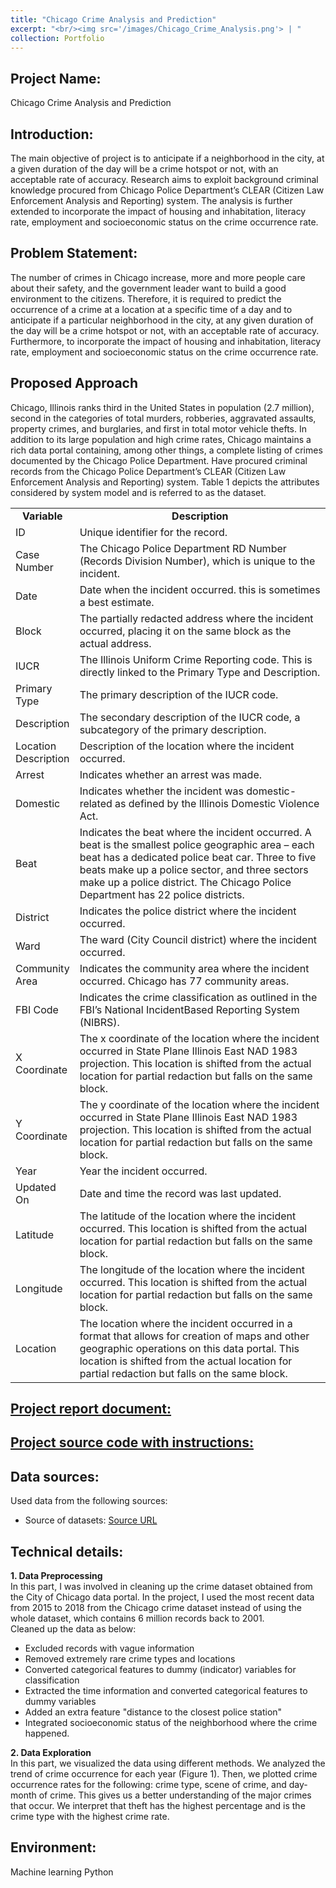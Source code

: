 ```yaml
---
title: "Chicago Crime Analysis and Prediction"
excerpt: "<br/><img src='/images/Chicago_Crime_Analysis.png'> | "      
collection: Portfolio
---
```


## Project Name: 
Chicago Crime Analysis and Prediction

## Introduction: 
The main objective of project is to anticipate if a neighborhood in the city, at a given duration of the day will be a crime hotspot or not, with an acceptable rate of accuracy. Research aims to exploit background criminal knowledge procured from Chicago Police Department’s CLEAR (Citizen Law Enforcement Analysis and Reporting) system. The analysis is further extended to incorporate the impact of housing and inhabitation, literacy rate, employment and socioeconomic status on the crime occurrence rate.


## Problem Statement: 
The number of crimes in Chicago increase, more and more people care about their safety, and the government leader want to build a good environment to the citizens. Therefore, it is required to predict the occurrence of a crime at a location at a specific time of a day and to anticipate if a particular neighborhood in the city, at any given duration of the day will be a crime hotspot or not, with an acceptable rate of accuracy. Furthermore, to incorporate the impact of housing and inhabitation, literacy rate, employment and socioeconomic status on the crime occurrence rate.

## Proposed Approach
Chicago, Illinois ranks third in the United States in population (2.7 million), second in the categories of total murders, robberies, aggravated assaults, property crimes, and burglaries, and first in total motor vehicle thefts. In addition to its large population and high crime rates, Chicago maintains a rich data portal containing, among other things, a complete listing of crimes documented by the Chicago Police Department. Have procured criminal records from the Chicago Police Department’s CLEAR (Citizen Law Enforcement Analysis and Reporting) system. Table 1 depicts the attributes considered by system model and is referred to as the dataset.

<table>
      <tr>
          <td align='center'><strong>Variable</strong></td>
          <td align='center'><strong>Description</strong></td>
      </tr>       
       <tr>
          <td width='20%'>ID</td>
          <td width='80%'>Unique identifier for the record.</td>
       </tr>
       <tr>
          <td width='20%'>Case Number</td>
          <td width='80%'>The Chicago Police Department RD Number (Records Division Number), which is unique to the incident.</td>
       </tr>
       <tr>
          <td width='20%'>Date</td>
          <td width='80%'>Date when the incident occurred. this is sometimes a best estimate.</td>
       </tr>
        <tr>
          <td width='20%'>Block</td>
          <td width='80%'>The partially redacted address where the incident occurred, placing it on the same block as the actual address.</td>
       </tr>
       <tr>
          <td width='20%'>IUCR</td>
          <td width='80%'>The Illinois Uniform Crime Reporting code. This is directly linked to the Primary Type and Description.</td>
       </tr>
       <tr>
          <td width='20%'>Primary Type</td>
          <td width='80%'>The primary description of the IUCR code.</td>
       </tr>
        <tr>
          <td width='20%'>Description</td>
          <td width='80%'>The secondary description of the IUCR code, a subcategory of the primary description.</td>
       </tr>
       <tr>
          <td width='20%'>Location Description</td>
          <td width='80%'>Description of the location where the incident occurred.</td>
       </tr>
       <tr>
          <td width='20%'>Arrest</td>
          <td width='80%'>Indicates whether an arrest was made.</td>
       </tr>
        <tr>
          <td width='20%'>Domestic</td>
          <td width='80%'>Indicates whether the incident was domestic-related as defined by the Illinois Domestic Violence Act.</td>
       </tr>
       <tr>
          <td width='20%'>Beat</td>
          <td width='80%'>Indicates the beat where the incident occurred. A beat is the smallest police geographic area – each beat has a dedicated police beat car. Three to five beats make up a police sector, and three sectors make up a police district.
The Chicago Police Department has 22 police districts.
</td>
       </tr>
       <tr>
          <td width='20%'>District</td>
          <td width='80%'>Indicates the police district where the incident occurred.</td>
       </tr>
        <tr>
          <td width='20%'>Ward</td>
          <td width='80%'>The ward (City Council district) where the incident occurred.</td>
       </tr>
       <tr>
          <td width='20%'>Community Area</td>
          <td width='80%'>Indicates the community area where the incident occurred. Chicago has 77 community areas.</td>
       </tr>
       <tr>
          <td width='20%'>FBI Code</td>
          <td width='80%'>Indicates the crime classification as outlined in the FBI’s National IncidentBased Reporting System (NIBRS).</td>
       </tr>
        <tr>
          <td width='20%'>X Coordinate</td>
          <td width='80%'>The x coordinate of the location where the incident occurred in State Plane Illinois East NAD 1983 projection. This location is shifted from the actual location for partial redaction but falls on the same block.</td>
       </tr>
       <tr>
          <td width='20%'>Y Coordinate</td>
          <td width='80%'>The y coordinate of the location where the incident occurred in State Plane Illinois East NAD 1983 projection. This location is shifted from the actual location for partial redaction but falls on the same block.</td>
       </tr>
       <tr>
          <td width='20%'>Year</td>
          <td width='80%'>Year the incident occurred.</td>
       </tr>
        <tr>
          <td width='20%'>Updated On</td>
          <td width='80%'>Date and time the record was last updated.</td>
       </tr>
       <tr>
          <td width='20%'>Latitude</td>
          <td width='80%'>The latitude of the location where the incident occurred. This location is shifted from the actual location for partial redaction but falls on the same block.</td>
       </tr>
       <tr>
          <td width='20%'>Longitude</td>
          <td width='80%'>The longitude of the location where the incident occurred. This location is shifted from the actual location for partial redaction but falls on the same block.</td>
       </tr>
        <tr>
          <td width='20%'>Location</td>
          <td width='80%'>The location where the incident occurred in a format that allows for creation of maps and other geographic operations on this data portal. This location is shifted from the actual location for partial redaction but falls on the same block.</td>
       </tr>
</table>

## <a href="/_pages/ChicagoCrimeAnalysisReport.html">Project report document:</a>
## <a href="/_pages/Chicago_Crime_Analysis.html">Project source code with instructions:</a>

## Data sources:
Used data from the following sources: 
 - Source of datasets: <a href="https://data.cityofchicago.org/Public-Safety/Crimes-2001-to-present/ijzp-q8t2">Source URL</a>

## Technical details:
**1. Data Preprocessing** <br>
In this part, I was involved in cleaning up the crime dataset obtained from the City of Chicago data portal. In the project, I used the most recent data from 2015 to 2018 from the Chicago crime dataset instead of using the whole dataset, which contains 6 million records back to 2001. <br>
Cleaned up the data as below:
 - Excluded records with vague information
 - Removed extremely rare crime types and locations 
 - Converted categorical features to dummy (indicator) variables for classification
 - Extracted the time information and converted categorical features to dummy variables 
 - Added an extra feature "distance to the closest police station"
 - Integrated socioeconomic status of the neighborhood where the crime happened.

**2.  Data Exploration** <br>
In this part, we visualized the data using different methods. We analyzed the trend of crime occurrence for each year (Figure 1). Then, we plotted crime occurrence rates for the following: crime type, scene of crime, and day-month of crime. This gives us a better understanding of the major crimes that occur. We interpret that theft has the highest percentage and is the crime type with the highest crime rate.

## Environment: 
Machine learning Python

